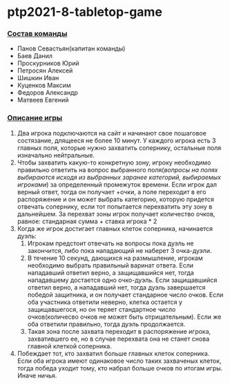 # ptp2021-8-tabletop-game
### <u>**Состав команды**</u>
- Панов Севастьян(капитан команды)
- Баев Данил 
- Проскурников Юрий
- Петросян Алексей
- Шишкин Иван 
- Куценков Максим
- Федоров Александр
- Матвеев Евгений

### <u>**Описание игры**</u>

1. Два игрока подключаются на сайт и начинают свое пошаговое состязание, длящееся не более 10 минут. У каждого игрока есть 3 главных поля, которые нужно захватить сопернику, остальные поля изначально нейтральные.
1. Чтобы захватить какую-то конкретную зону, игроку необходимо правильно ответить на вопрос выбранного поля(*вопросы на полях выбираются исходя из выбранных заранее категорий, выбираемых игроками*) за определенный промежуток времени. Если игрок дал верный ответ, тогда он получает +очки, а поле переходит в его распоряжение и он может выбрать категорию, которую придется отвечать сопернику, если тот попытается перехватить эту зону в дальнейшем. За перехват зоны игрок получает количество очков, равное: стандарная сумма + ставка игрока * 2
1. Когда же игрок достигает главных клеток соперника, начинается дуэль:
    1. Игрокам предстоит отвечать на вопросы пока дуэль не закончится, либо пока нападающий не наберет 3 очка-дуэли.
    1. В течение 10 секунд, дающихся на размышление, игрокам необходимо выбрать правильный варинат ответа. Если нападавший ответил верно, а защищавшийся нет, тогда нападавшему достается одно очко-дуэль. Если защищавшийся ответил верно, а нападавший нет, тогда дуэль завершается победой защитника, и он получает стандарное число очков. Если оба участника ответили неверно, клетка остается у защищавшегося, но он теряет стандартное число очков(количесво очков не может быть отрицательным). Если же оба ответили правильно, тогда дуэль продолжается.
    1. Такая зона после захвата переходит в распоряжение игрока, захватившего ее, но в случае перехвата она не станет снова главной клеткой соперника.
1.  Побеждает тот, кто захватил больше главных клеток соперника. Если оба игрока имеют одинаковое число таких захваченых клеток, тогда победа уходит тому, кто набрал больше очков по итогам игры. Иначе ничья.

